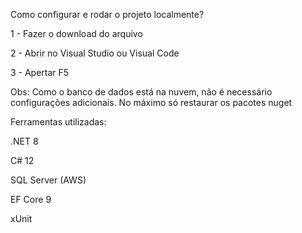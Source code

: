 Como configurar e rodar o projeto localmente?

1 - Fazer o download do arquivo

2 - Abrir no Visual Studio ou Visual Code

3 - Apertar F5

Obs: Como o banco de dados está na nuvem, não é necessário configurações adicionais. No máximo só restaurar os pacotes nuget

Ferramentas utilizadas:

.NET 8

C# 12

SQL Server (AWS)

EF Core 9

xUnit
